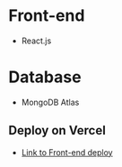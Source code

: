 # Front-end
- React.js

# Database
- MongoDB Atlas

## Deploy on Vercel
- [Link to Front-end deploy](https://shorturl-react-vercel.vercel.app/)